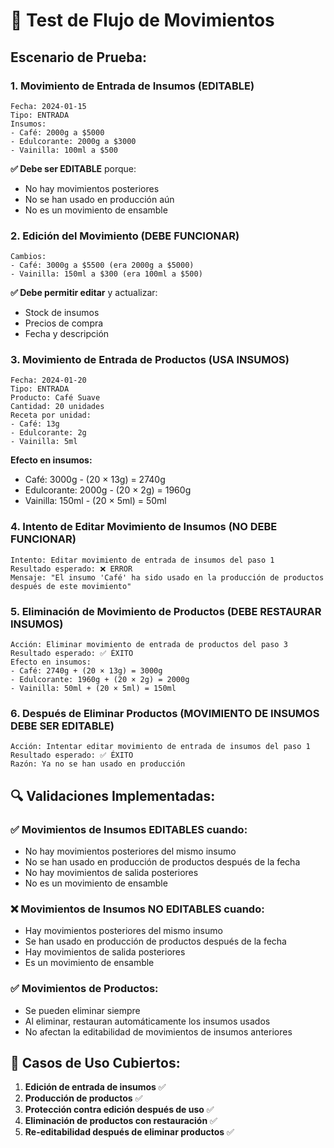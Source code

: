 # 🧪 Test de Flujo de Movimientos

## **Escenario de Prueba:**

### **1. Movimiento de Entrada de Insumos (EDITABLE)**
```
Fecha: 2024-01-15
Tipo: ENTRADA
Insumos:
- Café: 2000g a $5000
- Edulcorante: 2000g a $3000  
- Vainilla: 100ml a $500
```

**✅ Debe ser EDITABLE** porque:
- No hay movimientos posteriores
- No se han usado en producción aún
- No es un movimiento de ensamble

### **2. Edición del Movimiento (DEBE FUNCIONAR)**
```
Cambios:
- Café: 3000g a $5500 (era 2000g a $5000)
- Vainilla: 150ml a $300 (era 100ml a $500)
```

**✅ Debe permitir editar** y actualizar:
- Stock de insumos
- Precios de compra
- Fecha y descripción

### **3. Movimiento de Entrada de Productos (USA INSUMOS)**
```
Fecha: 2024-01-20
Tipo: ENTRADA
Producto: Café Suave
Cantidad: 20 unidades
Receta por unidad:
- Café: 13g
- Edulcorante: 2g
- Vainilla: 5ml
```

**Efecto en insumos:**
- Café: 3000g - (20 × 13g) = 2740g
- Edulcorante: 2000g - (20 × 2g) = 1960g
- Vainilla: 150ml - (20 × 5ml) = 50ml

### **4. Intento de Editar Movimiento de Insumos (NO DEBE FUNCIONAR)**
```
Intento: Editar movimiento de entrada de insumos del paso 1
Resultado esperado: ❌ ERROR
Mensaje: "El insumo 'Café' ha sido usado en la producción de productos después de este movimiento"
```

### **5. Eliminación de Movimiento de Productos (DEBE RESTAURAR INSUMOS)**
```
Acción: Eliminar movimiento de entrada de productos del paso 3
Resultado esperado: ✅ ÉXITO
Efecto en insumos:
- Café: 2740g + (20 × 13g) = 3000g
- Edulcorante: 1960g + (20 × 2g) = 2000g  
- Vainilla: 50ml + (20 × 5ml) = 150ml
```

### **6. Después de Eliminar Productos (MOVIMIENTO DE INSUMOS DEBE SER EDITABLE)**
```
Acción: Intentar editar movimiento de entrada de insumos del paso 1
Resultado esperado: ✅ ÉXITO
Razón: Ya no se han usado en producción
```

## **🔍 Validaciones Implementadas:**

### **✅ Movimientos de Insumos EDITABLES cuando:**
- No hay movimientos posteriores del mismo insumo
- No se han usado en producción de productos después de la fecha
- No hay movimientos de salida posteriores
- No es un movimiento de ensamble

### **❌ Movimientos de Insumos NO EDITABLES cuando:**
- Hay movimientos posteriores del mismo insumo
- Se han usado en producción de productos después de la fecha
- Hay movimientos de salida posteriores
- Es un movimiento de ensamble

### **✅ Movimientos de Productos:**
- Se pueden eliminar siempre
- Al eliminar, restauran automáticamente los insumos usados
- No afectan la editabilidad de movimientos de insumos anteriores

## **🎯 Casos de Uso Cubiertos:**

1. **Edición de entrada de insumos** ✅
2. **Producción de productos** ✅  
3. **Protección contra edición después de uso** ✅
4. **Eliminación de productos con restauración** ✅
5. **Re-editabilidad después de eliminar productos** ✅
